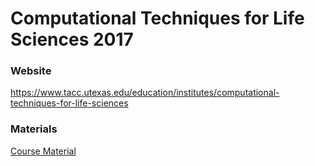 # Computational Techniques for Life Sciences 2017

### Website
https://www.tacc.utexas.edu/education/institutes/computational-techniques-for-life-sciences

### Materials
[Course Material](https://tacc.github.io/ctls2017)

